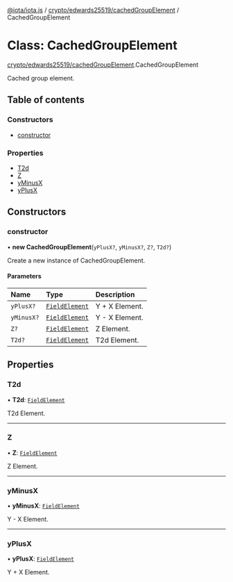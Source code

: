 [@iota/iota.js](../README.md) / [crypto/edwards25519/cachedGroupElement](../modules/crypto_edwards25519_cachedGroupElement.md) / CachedGroupElement

# Class: CachedGroupElement

[crypto/edwards25519/cachedGroupElement](../modules/crypto_edwards25519_cachedGroupElement.md).CachedGroupElement

Cached group element.

## Table of contents

### Constructors

- [constructor](crypto_edwards25519_cachedGroupElement.CachedGroupElement.md#constructor)

### Properties

- [T2d](crypto_edwards25519_cachedGroupElement.CachedGroupElement.md#t2d)
- [Z](crypto_edwards25519_cachedGroupElement.CachedGroupElement.md#z)
- [yMinusX](crypto_edwards25519_cachedGroupElement.CachedGroupElement.md#yminusx)
- [yPlusX](crypto_edwards25519_cachedGroupElement.CachedGroupElement.md#yplusx)

## Constructors

### constructor

• **new CachedGroupElement**(`yPlusX?`, `yMinusX?`, `Z?`, `T2d?`)

Create a new instance of CachedGroupElement.

#### Parameters

| Name | Type | Description |
| :------ | :------ | :------ |
| `yPlusX?` | [`FieldElement`](crypto_edwards25519_fieldElement.FieldElement.md) | Y + X Element. |
| `yMinusX?` | [`FieldElement`](crypto_edwards25519_fieldElement.FieldElement.md) | Y - X Element. |
| `Z?` | [`FieldElement`](crypto_edwards25519_fieldElement.FieldElement.md) | Z Element. |
| `T2d?` | [`FieldElement`](crypto_edwards25519_fieldElement.FieldElement.md) | T2d Element. |

## Properties

### T2d

• **T2d**: [`FieldElement`](crypto_edwards25519_fieldElement.FieldElement.md)

T2d Element.

___

### Z

• **Z**: [`FieldElement`](crypto_edwards25519_fieldElement.FieldElement.md)

Z Element.

___

### yMinusX

• **yMinusX**: [`FieldElement`](crypto_edwards25519_fieldElement.FieldElement.md)

Y - X Element.

___

### yPlusX

• **yPlusX**: [`FieldElement`](crypto_edwards25519_fieldElement.FieldElement.md)

Y + X Element.
